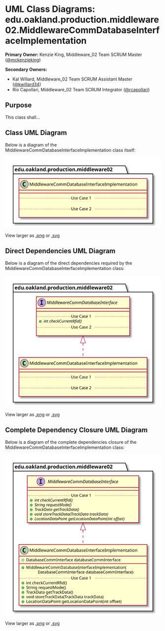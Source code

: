 # UML Class Diagrams: edu.oakland.production.middleware02.MiddlewareCommDatabaseInterfaceImplementation

**Primary Owner:** Kenzie King, Middleware_02 Team SCRUM Master ([@mckenzieking](https://github.com/mckenzieking/))

**Secondary Owners:**

- Kal Willard, Middleware_02 Team SCRUM Assistant Master ([@kwillard34](https://github.com/kwillard34/))
- Rio Capollari, Middleware_02 Team SCRUM Integrator ([@rcapollari](https://github.com/rcapollari/))

## Purpose

This class shall...

## Class UML Diagram

Below is a diagram of the MiddlewareCommDatabaseInterfaceImplementation class itself:

![MiddlewareCommDatabaseInterfaceImplementation](./MiddlewareCommDatabaseInterfaceImplementation.svg)

View larger as [.png](./MiddlewareCommDatabaseInterfaceImplementation.png) or [.svg](./MiddlewareCommDatabaseInterfaceImplementation.svg)

## Direct Dependencies UML Diagram

Below is a diagram of the direct dependencies required by the MiddlewareCommDatabaseInterfaceImplementation class:

![MiddlewareCommDatabaseInterfaceImplementation Direct Dependencies](./MiddlewareCommDatabaseInterfaceImplementation_DirectDependencies.svg)

View larger as [.png](./MiddlewareCommDatabaseInterfaceImplementation_DirectDependencies.png) or [.svg](./MiddlewareCommDatabaseInterfaceImplementation_DirectDependencies.svg)

## Complete Dependency Closure UML Diagram

Below is a diagram of the complete dependencies closure of the MiddlewareCommDatabaseInterfaceImplementation class:

![MiddlewareCommDatabaseInterfaceImplementation Dependency Closure](./MiddlewareCommDatabaseInterfaceImplementation_Closure.svg)

View larger as [.png](./MiddlewareCommDatabaseInterfaceImplementation_Closure.png) or [.svg](./MiddlewareCommDatabaseInterfaceImplementation_Closure.svg)
